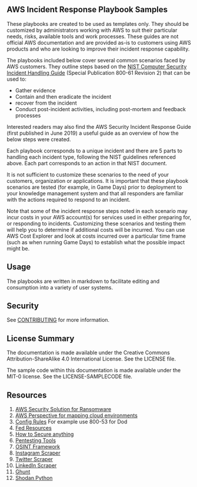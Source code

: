 ## AWS Incident Response Playbook Samples

These playbooks are created to be used as templates only. They should be customized by administrators working with AWS to suit their particular needs, risks, available tools and work processes. These guides are not official AWS documentation and are provided as-is to customers using AWS products and who are looking to improve their incident response capability.

The playbooks included below cover several common scenarios faced by AWS customers. They outline steps based on the [NIST Computer Security Incident Handling Guide](https://nvlpubs.nist.gov/nistpubs/SpecialPublications/NIST.SP.800-61r2.pdf) (Special Publication 800-61 Revision 2) that can be used to:

* Gather evidence
* Contain and then eradicate the incident
* recover from the incident
* Conduct post-incident activities, including post-mortem and feedback processes

Interested readers may also find the AWS Security Incident Response Guide (first published in June 2019) a useful guide as an overview of how the below steps were created.

Each playbook corresponds to a unique incident and there are 5 parts to handling each incident type, following the NIST guidelines referenced above. Each part corresponds to an action in that NIST document.

It is not sufficient to customize these scenarios to the need of your customers, organization or applications. It is important that these playbook scenarios are tested (for example, in Game Days) prior to deployment to your knowledge management system and that all responders are familiar with the actions required to respond to an incident.

Note that some of the incident response steps noted in each scenario may incur costs in your AWS account(s) for services used in either preparing for, or responding to incidents. Customizing these scenarios and testing them will help you to determine if additional costs will be incurred. You can use AWS Cost Explorer and look at costs incurred over a particular time frame (such as when running Game Days) to establish what the possible impact might be.

## Usage

The playbooks are written in markdown to facilitate editing and consumption into a variety of user systems.

## Security

See [CONTRIBUTING](CONTRIBUTING.md#security-issue-notifications) for more information.

## License Summary

The documentation is made available under the Creative Commons Attribution-ShareAlike 4.0 International License. See the LICENSE file.

The sample code within this documentation is made available under the MIT-0 license. See the LICENSE-SAMPLECODE file.

## Resources
1. [AWS Security Solution for Ransomware](https://github.com/MattN-HB/aws-security-assessment-solution)
2. [AWS Perspective for mapping cloud environments](https://github.com/MattN-HB/aws-perspective)
3. [Config Rules](https://github.com/MattN-HB/aws-config-rules) For example use 800-53 for Dod
4. [Fed Resources](https://github.com/MattN-HB/DoD-Federal-Government-Cloud-Computing-Resources/blob/main/DoD%20%26%20Fed%20Cloud%20Resources.md)
5. [How to Secure anything](https://github.com/veeral-patel/how-to-secure-anything)
6. [Pentesting Tools](https://github.com/MattN-HB/pentest-tools)
7. [OSINT Framework](https://github.com/lockfale/OSINT-Framework)
8. [Instagram Scraper](https://github.com/arc298/instagram-scraper)
9. [Twitter Scraper](https://github.com/bisguzar/twitter-scraper)
10. [LinkedIn Scraper](https://github.com/joeyism/linkedin_scraper)
11. [Ghunt](https://github.com/mxrch/GHunt)
12. [Shodan Python](https://github.com/achillean/shodan-python)
